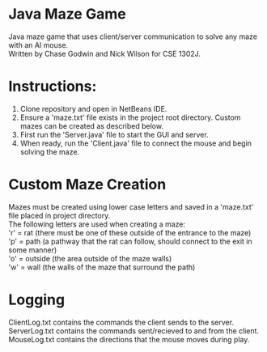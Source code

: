 # Java Maze Game
Java maze game that uses client/server communication to solve any maze with an AI mouse.  
Written by Chase Godwin and Nick Wilson for CSE 1302J.

# Instructions:

1. Clone repository and open in NetBeans IDE.
2. Ensure a 'maze.txt' file exists in the project root directory. Custom mazes can be created as described below.
3. First run the 'Server.java' file to start the GUI and server.
4. When ready, run the 'Client.java' file to connect the mouse and begin solving the maze.

# Custom Maze Creation

Mazes must be created using lower case letters and saved in a 'maze.txt' file placed in project directory.  
The following letters are used when creating a maze:  
'r' = rat (there must be one of these outside of the entrance to the maze)  
'p' = path (a pathway that the rat can follow, should connect to the exit in some manner)  
'o' = outside (the area outside of the maze walls)  
'w' = wall (the walls of the maze that surround the path)  

# Logging

ClientLog.txt contains the commands the client sends to the server.  
ServerLog.txt contains the commands sent/recieved to and from the client.  
MouseLog.txt contains the directions that the mouse moves during play.  
